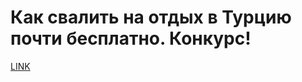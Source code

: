 # Как свалить на отдых в Турцию почти бесплатно. Конкурс!



[LINK](https://varlamov.ru/2441360.html)